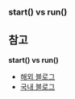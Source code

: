 ### start() vs run()





## 참고

**start() vs run()**

- [해외 블로그](https://www.geeksforgeeks.org/difference-between-thread-start-and-thread-run-in-java/)
- [국내 블로그](https://codingdog.tistory.com/entry/java-thread-start-vs-run-%EC%96%B4%EB%96%A4-%EC%B0%A8%EC%9D%B4%EA%B0%80-%EC%9E%88%EC%9D%84%EA%B9%8C%EC%9A%94)

